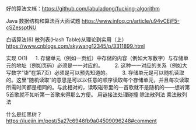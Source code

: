 好的算法文档：https://github.com/labuladong/fucking-algorithm

Java 数据结构和算法百大面试题
						  https://www.infoq.cn/article/u94vCEjF5-cSZessptNU

白话算法(6) 散列表(Hash Table)从理论到实用（上）https://www.cnblogs.com/skywang12345/p/3311899.html

实现 O(1)
　  1. 存储单元（例如一页纸）中存储的内容（例如大写数字）与存储单元的地址（例如页码）必须是一一对应的。
　　2. 这种一一对应的关系（例如大写数字“柒”在第7页）必须是可以预先知道的。
　　3. 存储单元是可以随机读取的。这里“随机读取”的意思是可以以任意的顺序读取每个存储单元，并且每次读取所需时间都是相同的。与此相对的，读取磁带里的一首歌就不是随机的——想听第5首歌就不如听第一首歌来得那么方便。
用链接法处理碰撞
除法散列法
乘法散列法

什么是红黑树？
			https://juejin.im/post/5a27c6946fb9a04509096248#comment